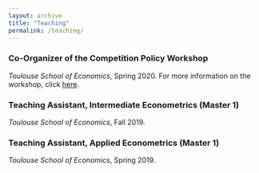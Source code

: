 ```yaml
---
layout: archive
title: "Teaching"
permalink: /teaching/
---
```


### Co-Organizer of the Competition Policy Workshop
*Toulouse School of Economics*, Spring 2020.
For more information on the workshop, click [here](https://sites.google.com/site/competitiontse/).

### Teaching Assistant, Intermediate Econometrics (Master 1)
*Toulouse School of Economics*, Fall 2019.

### Teaching Assistant, Applied Econometrics (Master 1)
*Toulouse School of Economics*, Spring 2019.

